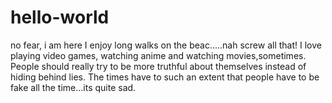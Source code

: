 # hello-world
no fear, i am here
I enjoy long walks on the beac.....nah screw all that! I love playing video games, watching anime and watching movies,sometimes. People should really try to be more truthful about themselves instead of hiding behind lies. The times have to such an extent that people have to be fake all the time...its quite sad.
